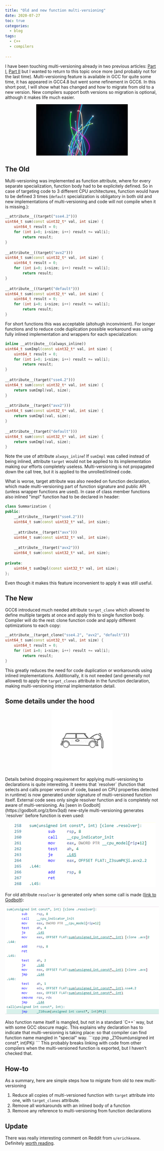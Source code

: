 ```yaml
---
title: "Old and new function multi-versioning"
date: 2020-07-27
toc: true
categories:
  - blog
tags:
  - C++
  - compilers
  
---
```


I have been touching multi-versioning already in two previous articles: [Part I](/blog/multi-versioning-problem/), [Part II](/blog/multi-versioning-problem-part2/) but I wanted to return to this topic once more (and probably not for the last time).
Multi-versioning feature is available in GCC for quite some time, it has appeared in GCC4.8 but went some refinement in GCC6. In this short post, I will show what has changed and how to migrate from old to a new version. New compilers support both versions so migration is optional, although it makes life much easier.

<p align="center">
<img src="/assets/images/2020-07-27-migrating-multiversioning/multi-path-fibers.jpeg">
</p>

## The Old
Multi-versioning was implemented as function attribute, where for every separate specialization, function body had to be explicitely defined. So in case of targeting code to 3 different CPU architectures, function would have to be defined 3 times (`default` specialization is obligatory in both old and new implementations of multi-versioning and code will not compile when it is missing.):
```cpp
__attribute__((target("sse4.2")))
uint64_t sum(const uint32_t* val, int size) {
    uint64_t result = 0;
    for (int i=0; i<size; i++) result += val[i];
        return result;
}

__attribute__((target("avx2")))
uint64_t sum(const uint32_t* val, int size) {
    uint64_t result = 0;
    for (int i=0; i<size; i++) result += val[i];
        return result;
}

__attribute__((target("default")))
uint64_t sum(const uint32_t* val, int size) {
    uint64_t result = 0;
    for (int i=0; i<size; i++) result += val[i];
        return result;
}
```

For short functions this was acceptable (altohugh inconvinient). For longer functions and to reduce code duplication possible workaround was using fully inlined implementation and wrappers for each specialization:
```cpp
inline __attribute__((always_inline))
uint64_t sumImpl(const uint32_t* val, int size) {
    uint64_t result = 0;
    for (int i=0; i<size; i++) result += val[i];
        return result;
}

__attribute__(target("sse4.2")))
uint64_t sum(const uint32_t* val, int size) {
    return sumImpl(val, size);
}

__attribute__(target("avx2")))
uint64_t sum(const uint32_t* val, int size) {
    return sumImpl(val, size);
}

__attribute__(target("default")))
uint64_t sum(const uint32_t* val, int size) {
    return sumImpl(val, size);
}
```

Note the use of attribute `always_inline`! If `sumImpl` was called instead of being inlined, attribute `target` would not be applied to its implementation making our efforts completely useless. Multi-versioning is not propagated down the call tree, but it is applied to the unrolled/inlined code.

What is worse, target attribute was also needed on function declaration, which made multi-versioning part of function signature and public API (unless wrapper functions are used). In case of class member functions also inlined "impl" function had to be declared in header:
```cpp
class Summarization {
public:
    __attribute__(target("sse4.2")))
    uint64_t sum(const uint32_t* val, int size);

    __attribute__(target("avx")))
    uint64_t sum(const uint32_t* val, int size);

    __attribute__(target("avx2")))
    uint64_t sum(const uint32_t* val, int size);

private:
    uint64_t sumImpl(const uint32_t* val, int size);
};
```

Even though it makes this feature inconvenient to apply it was still useful.

## The New
GCC6 introduced much needed attribute `target_clone` which allowed to define multiple targets at once and apply this to single function body. Compiler will do the rest: clone function code and apply different optimizations to each copy:
```cpp
__attribute__(target_clone("sse4.2", "avx2", "default")))
uint64_t sum(const uint32_t* val, int size) {
    uint64_t result = 0;
    for (int i=0; i<size; i++) result += val[i];
        return result;
}
```

This greatly reduces the need for code duplication or workarounds using inlined implementations. Additionally, it is not needed (and generally not allowed) to apply the `target_clones` attribute in the function declaration, making multi-versioning internal implementation detail.

## Some details under the hood
<p align="center">
<img src="/assets/images/2020-07-27-migrating-multiversioning/under_the_hood.jpg" width="200">
</p>
Details behind dropping requirement for applying multi-versioning to declarations is quite interesting. It seems that `resolver` (function that selects and calls proper version of code, based on CPU properties detected in runtime) is now generated under signature of multi-versioned function itself. External code sees only single resolver function and is completely not aware of multi-versioning. As [seen in Godbolt](https://godbolt.org/z/bnv3qd) new-style multi-versioning generates `resolver` before function is even used:
<p align="center">
<img src="/assets/images/2020-07-27-migrating-multiversioning/godbold_new.png">
</p>

For old attribute `resolver` is generated only when some call is made ([link to Godbolt](https://godbolt.org/z/nEGqzT)):
<p align="center">
<img src="/assets/images/2020-07-27-migrating-multiversioning/godbold_old.png">
</p>
Also function name itself is mangled, but not in a standard `C++` way, but with some GCC obscure magic. This explains why declaration has to indicate that multi-versioning is taking place: so that compiler can find function name mangled in "special" way.
```cpp
jmp     _Z10sum(unsigned int const*, int)PKji
```
This probably breaks linking with code from other compilers when the multi-versioned function is exported, but I haven't checked that.

## How-to
As a summary, here are simple steps how to migrate from old to new multi-versioning
1. Reduce all copies of multi-versioned function with `target` attribute into one, with `target_clones` attribute.
2. Remove all workarounds with an inlined body of a function
3. Remove any reference to multi-versioning from function declarations

## Update
There was really interesting comment on Reddit from `u/erichkeane`. Definitely [worth reading](https://www.reddit.com/r/cpp/comments/hyfhy3/differences_between_old_pre_gcc6_and_newstyle/fzcw2hh?utm_source=share&utm_medium=web2x).

